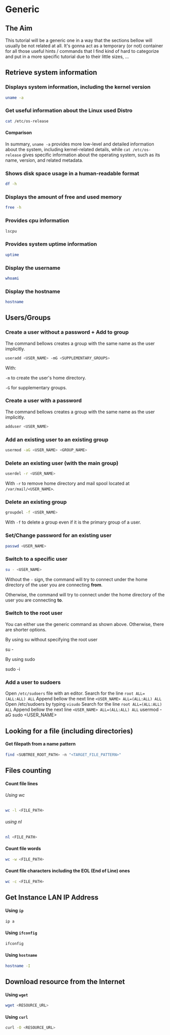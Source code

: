# Generic

## The Aim
This tutorial will be a generic one in a way that the sections bellow will usually be not related at all.
It's gonna act as a temporary (or not)
container for all those useful hints / commands that I find kind of hard
to categorize and put in a more specific tutorial due to their little sizes, ...

## Retrieve system information

### Displays system information, including the kernel version
```bash
uname -a
```
### Get useful information about the Linux used Distro
```bash
cat /etc/os-release
```

#### Comparison
In summary, `uname -a` provides more low-level and detailed information about the system,
including kernel-related details,
while `cat /etc/os-release` gives specific information about the operating system,
such as its name, version, and related metadata.

### Shows disk space usage in a human-readable format
```bash
df -h
```

### Displays the amount of free and used memory
```bash
free -h
```

### Provides cpu information
```bash
lscpu
```

### Provides system uptime information
```bash
uptime
```

### Display the username
```bash
whoami
```

### Display the hostname
```bash
hostname
```

## Users/Groups

### Create a user without a password + Add to group
The command bellows creates a group with the same name as the user implicitly.

```bash
useradd <USER_NAME> -mG <SUPPLEMENTARY_GROUPS>
```

With:

`-m` to create the user's home directory.

`-G` for supplementary groups.

### Create a user with a password
The command bellows creates a group with the same name as the user implicitly.

```bash
adduser <USER_NAME>
```

### Add an existing user to an existing group
```bash
usermod -aG <USER_NAME> <GROUP_NAME>
```

### Delete an existing user (with the main group)
```bash
userdel -r <USER_NAME>
```

With `-r` to remove home directory and mail spool located at `/var/mail/<USER_NAME>`.

### Delete an existing group
```bash
groupdel -f <USER_NAME>
```

With `-f` to delete a group even if it is the primary group of a user.

### Set/Change password for an existing user
```bash
passwd <USER_NAME>
```

### Switch to a specific user
```bash
su - <USER_NAME>
```

Without the `-` sign, the command will try to connect under the home directory of the user you are connecting **from**.

Otherwise, the command will try to connect under the home directory of the user you are connecting **to**.

### Switch to the root user

You can either use the generic command as shown above. Otherwise, there are shorter options.


<tabs>
    <tab title="Method 1">
        <p>By using su without specifying the root user</p>
        <code-block lang="bash">su -</code-block>
    </tab>
    <tab title="Method 2">
        <p>By using sudo</p>
        <code-block lang="bash">sudo -i</code-block>
    </tab>
</tabs>

### Add a user to sudoers

<tabs>
    <tab title="Method 1">
        <procedure title="Editing `/etc/sudoers` file">
            <step>Open <code>/etc/sudoers</code> file with an editor.</step>
            <step>Search for the line <code>root ALL=(ALL:ALL) ALL</code></step>
            <step>Append bellow the next line <code>&lt;USER_NAME&gt; ALL=(ALL:ALL) ALL</code></step>
        </procedure>
    </tab>
    <tab title="Method 2">
        <procedure title="Using `visudo` utility">
            <step>Open /etc/sudoers by typing <code>visudo</code></step>
            <step>Search for the line <code>root ALL=(ALL:ALL) ALL</code></step>
            <step>Append bellow the next line <code>&lt;USER_NAME&gt; ALL=(ALL:ALL) ALL</code></step>
        </procedure>
    </tab>
    <tab title="Method 3">
        <procedure title="Adding the user to sudo group">
            <code-block lang="bash">usermod -aG sudo &lt;USER_NAME&gt;</code-block>
        </procedure>
    </tab>
</tabs>

## Looking for a file (including directories)

#### Get filepath from a name pattern
```bash
find <SUBTREE_ROOT_PATH> -n "<TARGET_FILE_PATTERN>" 
```

## Files counting

#### Count file lines

###### Using wc
```bash
wc -l <FILE_PATH>
```

###### using nl
```bash
nl <FILE_PATH>
```

#### Count file words
```bash
wc -w <FILE_PATH>
```

#### Count file characters including the EOL (End of Line) ones
```bash
wc -c <FILE_PATH>
```

## Get Instance LAN IP Address
#### Using `ip`
```bash
ip a
```

#### Using `ifconfig`
```bash
ifconfig
```

#### Using `hostname`
```bash
hostname -I
```

## Download resource from the Internet
#### Using `wget`
```bash
wget <RESOURCE_URL>
```

#### Using `curl`
```bash
curl -O <RESOURCE_URL>
```